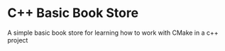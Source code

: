 # C++ Basic Book Store

A simple basic book store for learning how to work with CMake in a c++ project